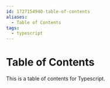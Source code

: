 ```yaml
---
id: 1727154940-table-of-contents
aliases:
  - Table of Contents
tags:
  - typescript
---
```


# Table of Contents

This is a table of contents for Typescript.
